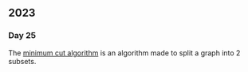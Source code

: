 ## 2023

### Day 25
The [minimum cut algorithm](https://en.wikipedia.org/wiki/Minimum_cut) is an algorithm made to split a graph into 2 subsets.
